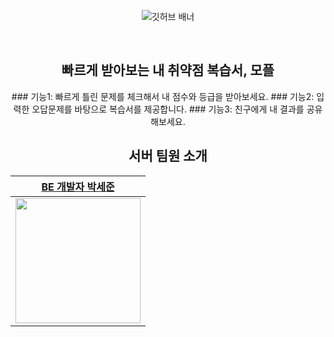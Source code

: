 <div align=center>

![깃허브 배너](https://github.com/user-attachments/assets/e0f52d08-05f9-44ba-9a71-f20cb9d52743)

<br/>

<h2>  빠르게 받아보는 내 취약점 복습서, 모플  </h2>
### 기능1: 빠르게 틀린 문제를 체크해서 내 점수와 등급을 받아보세요.
### 기능2: 입력한 오답문제를 바탕으로 복습서를 제공합니다.
### 기능3: 친구에게 내 결과를 공유해보세요.

<br/>

## 서버 팀원 소개
|[BE 개발자 박세준](https://github.com/sejoon00)|
|:--------:|
|<img src="https://avatars.githubusercontent.com/u/74056843?v=4" width=200>|

</div>
